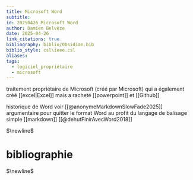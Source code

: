 ```yaml
---
title: Microsoft Word
subtitle: 
id: 20250426_Microsoft Word
author: Damien Belvèze
date: 2025-04-26
link_citations: true
bibliography: biblio/Obsidian.bib
biblio_style: csl\ieee.csl
aliases: 
tags:
  - logiciel_propriétaire
  - microsoft
---
```

traitement propriétaire de Microsoft (créé par Microsoft) qui a également créé [[excel|Excel]] mais a racheté [[powerpoint]] et [[Github]]

historique de Word voir [[@anonymeMarkdownSlowFade2025]]
argumentaire pour quitter le format Word au profit du langage de balisage simple [[markdown]] [[@dehutFinirAvecWord2018]]


$\newline$
# bibliographie
$\newline$






